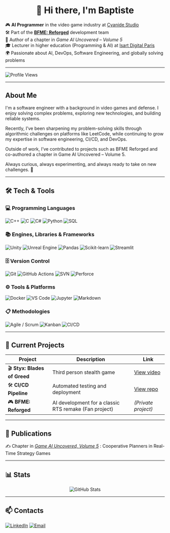 <h1 align="center">👋 Hi there, I'm Baptiste</h1>

🎮 **AI Programmer** in the video game industry at [Cyanide Studio](https://www.cyanide-studio.com/)  
🛠 Part of the [**BFME: Reforged**](https://www.youtube.com/watch?v=MLLQLfExank) development team  
📖 Author of a chapter in *Game AI Uncovered – Volume 5*  
🎓 Lecturer in higher education (Programming & AI) at [Isart Digital Paris](https://www.isartdigital.com/fr/)   
🌍 Passionate about AI, DevOps, Software Engineering, and globally solving problems

---

![Profile Views](https://komarev.com/ghpvc/?username=brimetz&label=Profile%20Views&color=brightgreen)

---

## About Me

I'm a software engineer with a background in video games and defense. I enjoy solving complex problems, exploring new technologies, and building reliable systems.

Recently, I’ve been sharpening my problem-solving skills through algorithmic challenges on platforms like LeetCode, while continuing to grow my expertise in software engineering, CI/CD, and DevOps.

Outside of work, I’ve contributed to projects such as BFME Reforged and co-authored a chapter in Game AI Uncovered – Volume 5.

Always curious, always experimenting, and always ready to take on new challenges. 🚀

---

## 🛠️ Tech & Tools
  
### 💻 Programming Languages
![C++](https://img.shields.io/badge/-C++-00599C?logo=cplusplus&logoColor=white)
![C](https://img.shields.io/badge/-C-A8B9CC?logo=c&logoColor=white)
![C#](https://img.shields.io/badge/-C%23-239120?logo=csharp&logoColor=white)
![Python](https://img.shields.io/badge/-Python-3776AB?logo=python&logoColor=white)
![SQL](https://img.shields.io/badge/-SQL-336791?logo=postgresql&logoColor=white)

### 📚 Engines, Libraries & Frameworks
![Unity](https://img.shields.io/badge/-Unity-000000?logo=unity&logoColor=white)
![Unreal Engine](https://img.shields.io/badge/-Unreal%20Engine-313131?logo=unrealengine&logoColor=white)
![Pandas](https://img.shields.io/badge/-Pandas-150458?logo=pandas&logoColor=white)
![Scikit-learn](https://img.shields.io/badge/-Scikit--Learn-F7931E?logo=scikit-learn&logoColor=white)
![Streamlit](https://img.shields.io/badge/-Streamlit-FF4B4B?logo=streamlit&logoColor=white)

### 🗄️ Version Control
![Git](https://img.shields.io/badge/-Git-F05032?logo=git&logoColor=white)
![GitHub Actions](https://img.shields.io/badge/-GitHub%20Actions-2088FF?logo=githubactions&logoColor=white)
![SVN](https://img.shields.io/badge/-SVN-809CC9?logo=subversion&logoColor=white)
![Perforce](https://img.shields.io/badge/-Perforce-404040?logo=perforce&logoColor=white)

### ⚙️ Tools & Platforms
![Docker](https://img.shields.io/badge/-Docker-2496ED?logo=docker&logoColor=white)
![VS Code](https://img.shields.io/badge/-VS%20Code-007ACC?logo=visualstudiocode&logoColor=white)
![Jupyter](https://img.shields.io/badge/-Jupyter-F37626?logo=jupyter&logoColor=white)
![Markdown](https://img.shields.io/badge/-Markdown-000000?logo=markdown&logoColor=white)

### 📋 Methodologies
![Agile / Scrum](https://img.shields.io/badge/-Agile%20%2F%20Scrum-28A745?logo=trello&logoColor=white)
![Kanban](https://img.shields.io/badge/-Kanban-0052CC?logo=jira&logoColor=white)
![CI/CD](https://img.shields.io/badge/-CI%2FCD-0A0FFF?logo=azuredevops&logoColor=white)

---

## 📌 Current Projects
| Project | Description | Link |
|---------|-------------|------|
| 🎬 **Styx: Blades of Greed** | Third person stealth game | [View video](https://www.youtube.com/watch?v=ZleFS3upA1A&ab_channel=Nacon) |
| 🛠 **CI/CD Pipeline** | Automated testing and deployment | [View repo](https://github.com/brimetz/MovieRecommenderSystem) |
| 🎮 **BFME: Reforged** | AI development for a classic RTS remake (Fan project) | *(Private project)* |

---

## 📜 Publications
✍️ Chapter in *[Game AI Uncovered, Volume 5](https://www.taylorfrancis.com/books/edit/10.1201/9781003324102/game-ai-uncovered-paul-roberts)* : Cooperative Planners in Real-Time Strategy Games

---

## 📊 Stats
<p align="center">
<img src="https://github-readme-stats.vercel.app/api/top-langs/?username=brimetz&layout=compact&theme=tokyonight" alt="GitHub Stats" />
</p>

---

## 📫 Contacts
[![LinkedIn](https://img.shields.io/badge/-LinkedIn-0A66C2?logo=linkedin&logoColor=white)]([URL_DE_TON_LINKEDIN](https://www.linkedin.com/in/baptiste-rimetz/))
[![Email](https://img.shields.io/badge/-Email-D14836?logo=gmail&logoColor=white)](mailto:baptiste.rimetz@outlook.fr)
